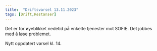 ```yaml
---
title:  "Driftsvarsel 13.11.2023"
tags: [Drift,Restanser]
---
```

 
Det er for øyeblikket nedetid på enkelte tjenester mot SOFIE. Det jobbes med å løse problemet.

Nytt oppdatert varsel kl. 14.

